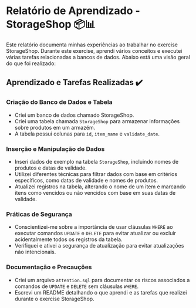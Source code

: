 # Relatório de Aprendizado - StorageShop 📦📊

Este relatório documenta minhas experiências ao trabalhar no exercise StorageShop. Durante este exercise, aprendi vários conceitos e executei várias tarefas relacionadas a bancos de dados. Abaixo está uma visão geral do que foi realizado:

## Aprendizado e Tarefas Realizadas ✔️

### Criação do Banco de Dados e Tabela

- Criei um banco de dados chamado StorageShop.
- Criei uma tabela chamada `StorageShop` para armazenar informações sobre produtos em um armazém.
- A tabela possui colunas para `id`, `item_name` e `validate_date`.

### Inserção e Manipulação de Dados

- Inseri dados de exemplo na tabela `StorageShop`, incluindo nomes de produtos e datas de validade.
- Utilizei diferentes técnicas para filtrar dados com base em critérios específicos, como datas de validade e nomes de produtos.
- Atualizei registros na tabela, alterando o nome de um item e marcando itens como vencidos ou não vencidos com base em suas datas de validade.

### Práticas de Segurança

- Conscientizei-me sobre a importância de usar cláusulas `WHERE` ao executar comandos `UPDATE` e `DELETE` para evitar atualizar ou excluir acidentalmente todos os registros da tabela.
- Verifiquei e ativei a segurança de atualização para evitar atualizações não intencionais.

### Documentação e Precauções

- Criei um arquivo `attention.sql` para documentar os riscos associados a comandos de `UPDATE` e `DELETE` sem cláusulas `WHERE`.
- Escrevi um README detalhando o que aprendi e as tarefas que realizei durante o exercise StorageShop.
